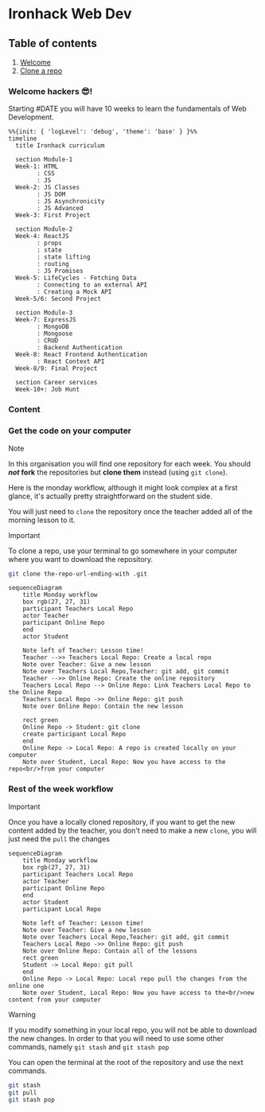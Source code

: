 # Ironhack Web Dev

## Table of contents

1. [Welcome](#welcome-hackers-😎)
2. [Clone a repo](#get-the-code-on-your-computer)

### Welcome hackers 😎!

Starting #DATE you will have 10 weeks to learn the fundamentals of Web Development.

```mermaid
%%{init: { 'logLevel': 'debug', 'theme': 'base' } }%%
timeline
  title Ironhack curriculum

  section Module-1
  Week-1: HTML
        : CSS
        : JS
  Week-2: JS Classes
        : JS DOM
        : JS Asynchronicity
        : JS Advanced
  Week-3: First Project

  section Module-2
  Week-4: ReactJS
        : props
        : state
        : state lifting
        : routing
        : JS Promises
  Week-5: LifeCycles - Fetching Data
        : Connecting to an external API
        : Creating a Mock API
  Week-5/6: Second Project

  section Module-3
  Week-7: ExpressJS
        : MongoDB
        : Mongoose
        : CRUD
        : Backend Authentication
  Week-8: React Frontend Authentication
        : React Context API
  Week-8/9: Final Project

  section Career services
  Week-10+: Job Hunt
```

### Content

<!--
- [Week-1]()
- [Week-2]()
- [Week-4]()
- [Week-5]()
- [Week-7]()
- [Week-8]()
- [Extra-Content]()
  -->

### Get the code on your computer

> [!NOTE]
> In this organisation you will find one repository for each week.
> You should **_not_ fork** the repositories but **clone them** instead (using `git clone`).

Here is the monday workflow, although it might look complex at a first glance, it's actually pretty straightforward on the student side.

You will just need to `clone` the repository once the teacher added all of the morning lesson to it.

> [!IMPORTANT]
> To clone a repo, use your terminal to go somewhere in your computer where you want to download the repository.
>
> ```bash
> git clone the-repo-url-ending-with .git
> ```

```mermaid
sequenceDiagram
    title Monday workflow
    box rgb(27, 27, 31)
    participant Teachers Local Repo
    actor Teacher
    participant Online Repo
    end
    actor Student

    Note left of Teacher: Lesson time!
    Teacher -->> Teachers Local Repo: Create a local repo
    Note over Teacher: Give a new lesson
    Note over Teachers Local Repo,Teacher: git add, git commit
    Teacher -->> Online Repo: Create the online repository
    Teachers Local Repo --> Online Repo: Link Teachers Local Repo to the Online Repo
    Teachers Local Repo ->> Online Repo: git push
    Note over Online Repo: Contain the new lesson

    rect green
    Online Repo -> Student: git clone
    create participant Local Repo
    end
    Online Repo -> Local Repo: A repo is created locally on your computer
    Note over Student, Local Repo: Now you have access to the repo<br/>from your computer
```

### Rest of the week workflow

> [!IMPORTANT]
> Once you have a locally cloned repository, if you want to get the new content added by the teacher, you don't need to make a new `clone`, you will just need the `pull` the changes

```mermaid
sequenceDiagram
    title Monday workflow
    box rgb(27, 27, 31)
    participant Teachers Local Repo
    actor Teacher
    participant Online Repo
    end
    actor Student
    participant Local Repo

    Note left of Teacher: Lesson time!
    Note over Teacher: Give a new lesson
    Note over Teachers Local Repo,Teacher: git add, git commit
    Teachers Local Repo ->> Online Repo: git push
    Note over Online Repo: Contain all of the lessons
    rect green
    Student -> Local Repo: git pull
    end
    Online Repo -> Local Repo: Local repo pull the changes from the online one
    Note over Student, Local Repo: Now you have access to the<br/>new content from your computer
```

> [!WARNING]
> If you modify something in your local repo, you will not be able to download the new changes. In order to that you will need to use some other commands, namely `git stash` and `git stash pop`

You can open the terminal at the root of the repository and use the next commands.

```bash
git stash
git pull
git stash pop
```
